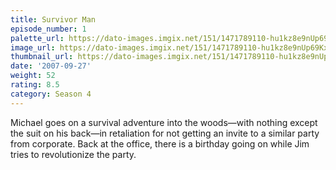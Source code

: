 ```yaml
---
title: Survivor Man
episode_number: 1
palette_url: https://dato-images.imgix.net/151/1471789110-hu1kz8e9nUp69Kxgm6M6ItUJJFq.jpg?ixlib=rb-1.1.0&ch=DPR%2CWidth&auto=enhance&palette=json
image_url: https://dato-images.imgix.net/151/1471789110-hu1kz8e9nUp69Kxgm6M6ItUJJFq.jpg?ixlib=rb-1.1.0&ch=DPR%2CWidth&auto=compress%2Cformat&w=500
thumbnail_url: https://dato-images.imgix.net/151/1471789110-hu1kz8e9nUp69Kxgm6M6ItUJJFq.jpg?ixlib=rb-1.1.0&ch=DPR%2CWidth&auto=enhance&w=500&h=280&fit=crop&fm=jpg
date: '2007-09-27'
weight: 52
rating: 8.5
category: Season 4
---
```


Michael goes on a survival adventure into the woods—with nothing except the suit on his back—in retaliation for not getting an invite to a similar party from corporate. Back at the office, there is a birthday going on while Jim tries to revolutionize the party.